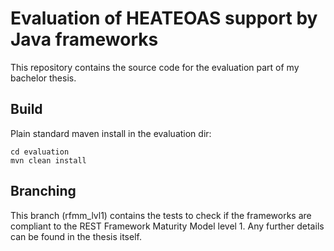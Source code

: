 # Evaluation of HEATEOAS support by Java frameworks
This repository contains the source code for the evaluation part of my bachelor thesis.

## Build
Plain standard maven install in the evaluation dir: 
```
cd evaluation
mvn clean install
```

## Branching
This branch (rfmm_lvl1) contains the tests to check if the frameworks are compliant to the REST Framework Maturity Model level 1.
Any further details can be found in the thesis itself.
